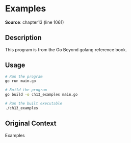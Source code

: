 # Examples

**Source**: chapter13 (line 1061)

## Description

This program is from the Go Beyond golang reference book.

## Usage

```bash
# Run the program
go run main.go

# Build the program
go build -o ch13_examples main.go

# Run the built executable
./ch13_examples
```

## Original Context

Examples
